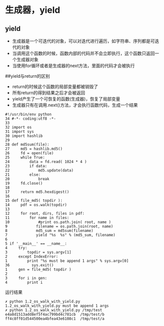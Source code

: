 # 生成器，yield
## yield
- 生成器是一个可迭代的对象，可以对迭代进行遍历，如字符串、序列都是可迭代的对象
- 当调用这个函数的时候，函数内部的代码并不会立即执行，这个函数只返回一个生成器对象
- 当使用for循环或者是生成器的next方法，里面的代码才会被执行

##yield与return的区别
- return的时候这个函数的局部变量都被销毁了
- 所有return的得到结果之后才会被返回
- yield产生了一个可恢复的函数(生成器)，恢复了局部变量
- 生成器只有在调用.next()方法，才会执行函数代码，生成一个结果

```
#!/usr/bin/env python
34 #-*- coding:utf8 -*-
33 
32 import os
31 import sys
30 import hashlib
29 
28 def md5sum(file):
27     md5 = hashlib.md5()
26     fd = open(file)
25     while True:
24         data = fd.read( 1024 * 4 )
23         if data:
22             md5.update(data)
21         else:
20             break
19     fd.close()
18 
17     return md5.hexdigest()
16 
15 def file_md5( topdir ):
14     pdf = os.walk(topdir)
13 
12     for root, dirs, files in pdf:
11         for name in files:
10             #print os.path.join( root, name )
9             filename = os.path.join(root, name)
8             md5_sum = md5sum(filename) 
7             yield "%s  %s" % (md5_sum, filename)
6     
5 if '__main__' == __name__:
4     try:
3         topdir = sys.argv[1] 
2     except IndexError:
1         print "%s must be append 1 args" % sys.argv[0]
36          sys.exit()
1     gen = file_md5( topdir )
2     
3     for i in gen:
4         print i
```
运行结果
```
✗ python 1.2_os_walk_with_yield.py
1.2_os_walk_with_yield.py must be append 1 args
✗ python 1.2_os_walk_with_yield.py /tmp/test 
e4a8d1513add8ef5f4ac799bd4c781cb  /tmp/test/b
ff4c8ff01d544500ea4bfea43e6108c1  /tmp/test/a
```
